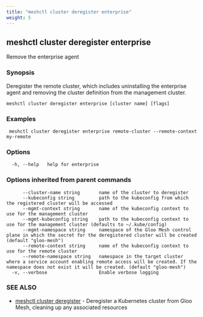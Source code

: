 ```yaml
---
title: "meshctl cluster deregister enterprise"
weight: 5
---
```

## meshctl cluster deregister enterprise

Remove the enterprise agent

### Synopsis

Deregister the remote cluster, which includes uninstalling the
enterprise agent and removing the cluster definition from the management cluster.

```
meshctl cluster deregister enterprise [cluster name] [flags]
```

### Examples

```
 meshctl cluster deregister enterprise remote-cluster --remote-context my-remote
```

### Options

```
  -h, --help   help for enterprise
```

### Options inherited from parent commands

```
      --cluster-name string       name of the cluster to deregister
      --kubeconfig string         path to the kubeconfig from which the registered cluster will be accessed
      --mgmt-context string       name of the kubeconfig context to use for the management cluster
      --mgmt-kubeconfig string    path to the kubeconfig context to use for the management cluster (defaults to ~/.kube/config)
      --mgmt-namespace string     namespace of the Gloo Mesh control plane in which the secret for the deregistered cluster will be created (default "gloo-mesh")
      --remote-context string     name of the kubeconfig context to use for the remote cluster
      --remote-namespace string   namespace in the target cluster where a service account enabling remote access will be created. If the namespace does not exist it will be created. (default "gloo-mesh")
  -v, --verbose                   Enable verbose logging
```

### SEE ALSO

* [meshctl cluster deregister](../meshctl_cluster_deregister)	 - Deregister a Kubernetes cluster from Gloo Mesh, cleaning up any associated resources

